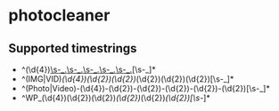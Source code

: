 # photocleaner

## Supported timestrings
- ^(\d{4})[\s-_\.](\d{2})[\s-_\.](\d{2})[\s-_\.](\d{2})[\s-_\.](\d{2})[\s-_\.](\d{2})[\s-_]*
- ^(IMG|VID)_(\d{4})(\d{2})(\d{2})_(\d{2})(\d{2})(\d{2})[\s-_]*
- ^(Photo|Video)-(\d{4})-(\d{2})-(\d{2})-(\d{2})-(\d{2})-(\d{2})[\s-_]*
- ^WP_(\d{4})(\d{2})(\d{2})_(\d{2})_(\d{2})_(\d{2})[\s-_]*